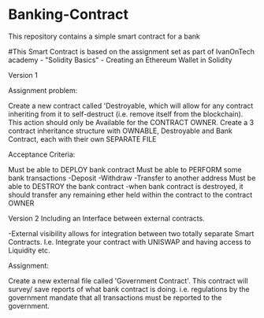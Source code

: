 # Banking-Contract
This repository contains a simple smart contract for a bank

#This Smart Contract is based on the assignment set as part of IvanOnTech academy - "Solidity Basics" - Creating an Ethereum Wallet in Solidity


Version 1

Assignment problem:

Create a new contract called 'Destroyable, which will allow for any contract inheriting from it
to self-destruct (i.e. remove itself from the blockchain). This action should only be 
Available for the CONTRACT OWNER.
Create a 3 contract inheritance structure with OWNABLE, Destroyable and Bank Contract,
each with their own SEPARATE FILE

Acceptance Criteria:

Must be able to DEPLOY bank contract
Must be able to PERFORM some bank transactions
-Deposit
-Withdraw
-Transfer to another address
Must be able to DESTROY the bank contract
-when bank contract is destroyed, it should transfer any remaining ether held within the contract
to the contract OWNER

Version 2 Including an Interface between external contracts.

-External visibility allows for integration between two totally separate Smart Contracts. I.e. Integrate your contract with UNISWAP and having access to Liquidity etc.

Assignment:

Create a new external file called 'Government Contract'. This contract will survey/ save reports of what bank contract is doing. i.e. regulations by the government mandate that all transactions must be reported to the government.
